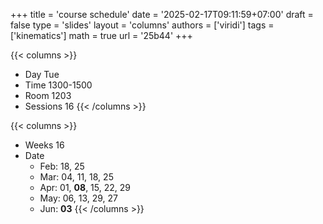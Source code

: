 +++
title = 'course schedule'
date = '2025-02-17T09:11:59+07:00'
draft = false
type = 'slides'
layout = 'columns'
authors = ['viridi']
tags = ['kinematics']
math = true
url = '25b44'
+++

{{< columns >}}
+ Day Tue
+ Time 1300-1500
+ Room 1203
+ Sessions 16
{{< /columns >}}

{{< columns >}}
+ Weeks 16
+ Date
  - Feb: 18, 25
  - Mar: 04, 11, 18, 25
  - Apr: 01, **08**, 15, 22, 29
  - May: 06, 13, 29, 27
  - Jun: **03**
{{< /columns >}}
